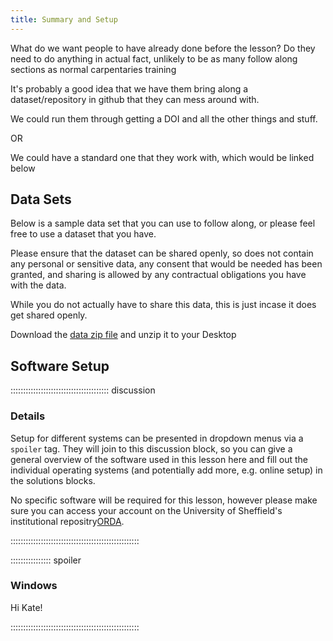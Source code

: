 ```yaml
---
title: Summary and Setup
---
```


What do we want people to have already done before the lesson?
 Do they need to do anything in actual fact, unlikely to be as many follow along sections as normal carpentaries training

It's probably a good idea that we have them bring along a dataset/repository in github that they can mess around with.

We could run them through getting a DOI and all the other things and stuff.

OR

We could have a standard one that they work with, which would be linked below

## Data Sets

<!--
FIXME: place any data you want learners to use in `episodes/data` and then use
       a relative link ( [data zip file](data/lesson-data.zip) ) to provide a
       link to it, replacing the example.com link.
       
Have created the folder 'data' under episodes in case we do want to provide a test/example dataset for use
-->

Below is a sample data set that you can use to follow along, or please feel free to use a dataset that you have.

Please ensure that the dataset can be shared openly, so does not contain any personal or sensitive data, any consent that would be needed has been granted, and sharing is allowed by any contractual obligations you have with the data.

While you do not actually have to share this data, this is just incase it does get shared openly.

Download the [data zip file](https://github.com/RicCampbell/FAIR4RS_repos_dois/tree/main/episodes/data) and unzip it to your Desktop

## Software Setup

::::::::::::::::::::::::::::::::::::::: discussion

### Details

Setup for different systems can be presented in dropdown menus via a `spoiler`
tag. They will join to this discussion block, so you can give a general overview
of the software used in this lesson here and fill out the individual operating
systems (and potentially add more, e.g. online setup) in the solutions blocks.

No specific software will be required for this lesson, however please make sure you can access your account on the University of Sheffield's institutional repositry[ORDA](https://orda.shef.ac.uk).

:::::::::::::::::::::::::::::::::::::::::::::::::::

:::::::::::::::: spoiler

### Windows

Hi Kate!

:::::::::::::::::::::::::::::::::::::::::::::::::::
